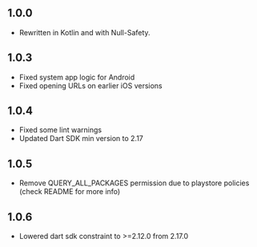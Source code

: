 ## 1.0.0

- Rewritten in Kotlin and with Null-Safety.

## 1.0.3

- Fixed system app logic for Android
- Fixed opening URLs on earlier iOS versions

## 1.0.4

- Fixed some lint warnings
- Updated Dart SDK min version to 2.17

## 1.0.5

- Remove QUERY_ALL_PACKAGES permission due to playstore policies (check README for more info)

## 1.0.6

- Lowered dart sdk constraint to >=2.12.0 from 2.17.0
